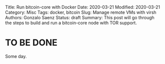 Title: Run bitcoin-core with Docker
Date: 2020-03-21
Modified: 2020-03-21
Category: Misc
Tags: docker, bitcoin
Slug: Manage remote VMs with virsh
Authors: Gonzalo Saenz
Status: draft
Summary: This post will go through the steps to build and run a bitcoin-core node with TOR support.

# TO BE DONE

Some day.
